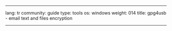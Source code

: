 

---

lang: tr
community: guide
type: tools
os: windows
weight: 014
title: gpg4usb - email text and files encryption

---

<stub>

